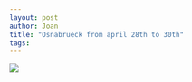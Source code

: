 ```yaml
---
layout: post
author: Joan
title: "Osnabrueck from april 28th to 30th"
tags:
---
```

![](http://maps.googleapis.com/maps/api/staticmap?size=640x300&zoom=6&maptype=roadmap%5C&markers=size:mid%7Ccolor:red%7Clabel:1%7Cosnabruck&sensor=false)